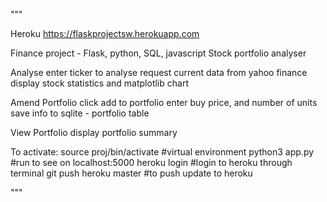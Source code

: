 """

Heroku
https://flaskprojectsw.herokuapp.com

Finance project - Flask, python, SQL, javascript
Stock portfolio analyser
 
Analyse
enter ticker to analyse 
request current data from yahoo finance
display stock statistics and matplotlib chart

Amend Portfolio
click add to portfolio
enter buy price, and number of units
save info to sqlite - portfolio table

View Portfolio
display portfolio summary

To activate:
source proj/bin/activate    #virtual environment
python3 app.py              #run to see on localhost:5000
heroku login                #login to heroku through terminal
git push heroku master      #to push update to heroku

"""
